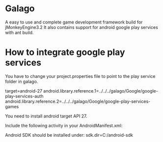 # Galago
A easy to use and complete game development framework build for jMonkeyEngine3.2
It also contains support for android google play services with ant build.


# How to integrate google play services
You have to change your project.properties file to point to the play service folder in galago.

target=android-27
android.library.reference.1=../../../galago/Google/google-play-services-auth
android.library.reference.2=../../../galago/Google/google-play-services-games

You need to install android target API 27.

Include the following activity in your AndroidManifest.xml:
        <activity
            android:name="com.google.android.gms.auth.api.signin.internal.SignInHubActivity"
            android:screenOrientation="portrait"
            android:windowSoftInputMode="stateAlwaysHidden|adjustPan" />
			
Android SDK should be installed under:
sdk.dir=C:/android-sdk